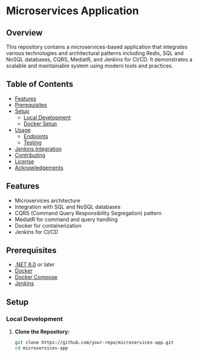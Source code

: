 # Microservices Application

## Overview

This repository contains a microservices-based application that integrates various technologies and architectural patterns including Redis, SQL and NoSQL databases, CQRS, MediatR, and Jenkins for CI/CD. It demonstrates a scalable and maintainable system using modern tools and practices.

## Table of Contents

- [Features](#features)
- [Prerequisites](#prerequisites)
- [Setup](#setup)
  - [Local Development](#local-development)
  - [Docker Setup](#docker-setup)
- [Usage](#usage)
  - [Endpoints](#endpoints)
  - [Testing](#testing)
- [Jenkins Integration](#jenkins-integration)
- [Contributing](#contributing)
- [License](#license)
- [Acknowledgements](#acknowledgements)

## Features

- Microservices architecture
- Integration with SQL and NoSQL databases
- CQRS (Command Query Responsibility Segregation) pattern
- MediatR for command and query handling
- Docker for containerization
- Jenkins for CI/CD

## Prerequisites

- [.NET 6.0](https://dotnet.microsoft.com/download/dotnet/6.0) or later
- [Docker](https://www.docker.com/get-started)
- [Docker Compose](https://docs.docker.com/compose/install/)
- [Jenkins](https://www.jenkins.io/download/)

## Setup

### Local Development

1. **Clone the Repository:**

   ```bash
   git clone https://github.com/your-repo/microservices-app.git
   cd microservices-app
